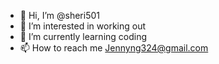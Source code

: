 - 👋 Hi, I’m @sheri501
- 👀 I’m interested in working out
- 🌱 I’m currently learning coding
- 📫 How to reach me Jennyng324@gmail.com

<!---
sheri501/sheri501 is a ✨ special ✨ repository because its `README.md` (this file) appears on your GitHub profile.
You can click the Preview link to take a look at your changes.
--->
